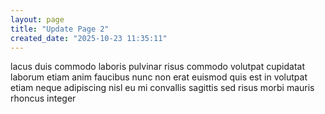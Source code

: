 ```yaml
---
layout: page
title: "Update Page 2"
created_date: "2025-10-23 11:35:11"
---
```


lacus duis commodo laboris pulvinar risus commodo volutpat cupidatat laborum etiam anim faucibus nunc non erat euismod quis est in volutpat etiam neque adipiscing nisl eu mi convallis sagittis sed risus morbi mauris rhoncus integer 
